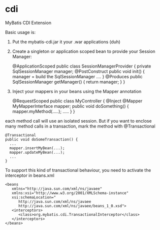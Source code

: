 cdi
===

MyBatis CDI Extension

Basic usage is:

1. Put the mybatis-cdi.jar it your .war applications (duh)
2. Create a singleton or application scoped bean to provide your Session Manager:


    @ApplicationScoped
    public class SessionManagerProvider {
      private SqlSessionManager manager;
      @PostConstruct
      public void init() {
        manager = build the SqlSessionManager ....
      }
      @Produces
      public SqlSessionManager getManager() {
        return manager;
      }
    }

3. Inject your mappers in your beans using the Mapper annotation


    @RequestScoped
    public class MyController {
      @Inject @Mapper
      MyMapperInterface mapper;
      public void doSomething() {
        mapper.myMethod(.....);
        .....
      }
    }

each method call will use an isolated session. But if you want to enclose many method calls in a transaction, mark the method with @Transactional

    @Transactional
    public void doSomeTransaction() {
      ...
      mapper.insertMyBean(...);
      mapper.updateMyBean(...);
      ...  
    }

To support this kind of transactional behaviour, you need to activate the interceptor in beans.xml

    <beans
       xmlns="http://java.sun.com/xml/ns/javaee"
       xmlns:xsi="http://www.w3.org/2001/XMLSchema-instance"
       xsi:schemaLocation="
          http://java.sun.com/xml/ns/javaee
          http://java.sun.com/xml/ns/javaee/beans_1_0.xsd">
       <interceptors>
          <class>org.mybatis.cdi.TransactionalInterceptor</class>
       </interceptors>
    </beans>
